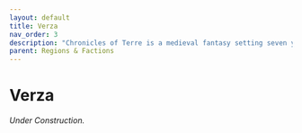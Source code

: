 ```yaml
---
layout: default
title: Verza
nav_order: 3
description: "Chronicles of Terre is a medieval fantasy setting seven years in the writing, currently for dungeons & dragons 5th edition."
parent: Regions & Factions
---
```


# Verza

*Under Construction.*